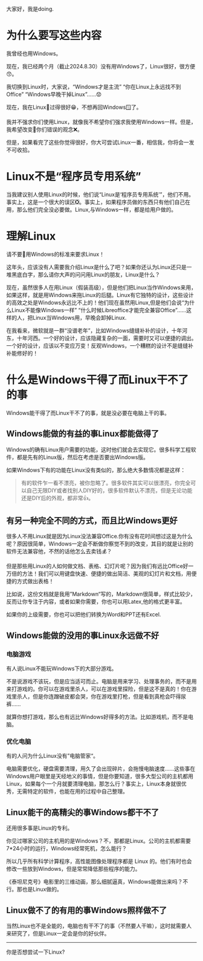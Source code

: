 大家好，我是doing.

# 为什么要写这些内容

我曾经也用Windows。

现在，我已经两个月（截止2024.8.30）没有用Windows了，Linux很好，很方便😙。

我切换到Linux时，大家说，“Windows才是主流” “你在Linux上永远找不到Office” “Windows早晚干掉Linux”……😟

现在，我在Linux🐧过得很好😁，不想再回Windows🪟了。

我并不强求你们使用Linux，就像我不希望你们强求我使用Windows一样。但是，我希望改变🔧你们错误的观念❌。

但是，如果看完了这些你觉得很好，你大可尝试Linux一番，相信我，你将会一发不可收拾。

# Linux不是“程序员专用系统”

当我建议别人使用Linux的时候，他们说“Linux是‘程序员专用系统’”，他们不用。事实上，这是一个很大的误区❎。事实上，如果程序员做的东西只有他们自己在用，那么他们完全没必要做。Linux,与Windows一样，都是给用户做的。

# 理解Linux

请不要🙅用Windows的标准来要求Linux！

这年头，应该没有人需要我介绍Linux是什么了吧？如果你还认为Linux还只是一堆黑底白字，那么请你大声的问问用Linux的朋友，Linux是什么？

现在，虽然很多人在用Linux（假装高级），但是他们把Linux当作Windows来用，如果这样，就是用Windows来拖Linux的后腿。Linux有它独特的设计，这些设计的高效之处是Windows永远比不上的！他们现在虽然用Linux,但是他们会说“为什么Linux不能像Windows一样” “什么时候Libreoffice才能完全兼容Office”……这样的人，把Linux当Windows用，早晚会卸掉Linux.

在我看来，微软就是一群“没谱老年”，比如Windows缝缝补补的设计，十年河东，十年河西。一个好的设计，应该隐藏复杂的一面，需要时又可以便捷的调出。一个好的设计，应该以不变应万变！反观Windows，一个糟糕的设计不是缝缝补补能修好的！

# 什么是Windows干得了而Linux干不了的事

Windows能干得了而Linux干不了的事，就是没必要在电脑上干的事。

## Windows能做的有益的事Linux都能做得了

Windows的确有Linux用户需要的功能，这时他们就会去实现它。很多科学工程软件，都是先有的Linux版，然后在考虑是否要出Windows版。

如果Windows下有的功能在Linux没有类似的，那么绝大多数情况都是这样：

> 有的软件乍一看不漂亮，被你忽略了。很多软件其实可以很漂亮，你完全可以自己无限DIY或者找别人DIY好的，很多软件默认不漂亮，但是无论功能还是DIY后的外观，都非常👍。

## 有另一种完全不同的方式，而且比Windows更好

很多人不用Linux就是因为Linux没法兼容Office.你有没有花时间想过这是为什么呢？原因很简单，Windows一定会不断做你察觉不到的改变，其目的就是让别的软件无法兼容他，不然的话他怎么去卖钱💰？

但是那些用Linux的人如何做文档、表格、幻灯片呢？因为我们有远比Office好一万倍的方法！我们可以用键盘快速、便捷的做出简洁、美观的幻灯片和文档，用便捷的方式做出表格！

比如说，这份文档就是我用”Markdown“写的，Markdown很简单，样式比较少，反而让你专注于内容，或者如果你需要，你也可以用Latex,他的格式更丰富。

如果你的上级需要，你也可以把他们转换为Word和PPT还有Excel.

## Windows能做的没用的事Linux永远做不好

### 电脑游戏

有人说Linux不能玩Windows下的大部分游戏。

不是说游戏不该玩，但是应当适可而止。电脑是用来学习、处理事务的，而不是用来打游戏的。你可以在游戏里杀人，可以在游戏里探险，但是这不是真的！你在游戏里杀人，但是你连蹭破皮都会哭，你在游戏里打枪，但是看到真枪会吓得尿裤……

就算你想打游戏，那么也有远比Windows好得多的方法。比如游戏机，而不是电脑。

### 优化电脑

有的人问为什么Linux没有”电脑管家“。

电脑需要优化，硬盘需要清理，用久了会出现碎片，会拖慢电脑速度……这些事在Windows用户眼里是天经地义的事情，但是你要知道，很多大型公司的主机都用Linux，如果每个一个月就要清理电脑，那怎么行？事实上，Linux本身就很优秀，无需特定的软件，也能在用的过程中自己整理。

## Linux能干的高精尖的事Windows都干不了

还用很多事是Linux的专利。

你见过哪家公司的主机用的是Windows？不，那都是Linux。公司的主机都需要7\*24小时的运行，Windows经常死机，怎么能行？

所以几乎所有科学计算程序，高性能图像处理程序都是 Linux 的。他们有时也会修改一些放到Windows，但是常常降低那些程序的能力。

《泰坦尼克号》电影里的三维动画，那么细腻逼真，Windows能做出来吗？不行。那也是Linux做的。

## Linux做不了的有用的事Windows照样做不了

当然Linux也不是全能的，电脑也有干不了的事（不然要人干嘛），这时就需要人来研究了，但是Linux一定会是你的好伙伴。

---

你是否想尝试一下Linux?
